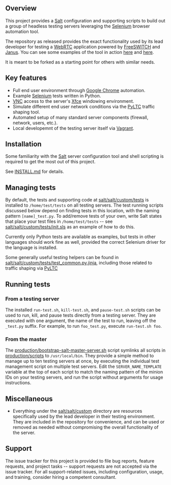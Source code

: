 ## Overview

This project provides a [Salt](https://docs.saltstack.com) configuration and
supporting scripts to build out a group of headless testing servers leveraging
the [Selenium](http://www.seleniumhq.org) browser automation tool.

The repository as released provides the exact functionality used by its lead
developer for testing a [WebRTC](https://webrtc.org) application powered by
[FreeSWITCH](https://freeswitch.org) and
[Janus](https://janus.conf.meetecho.com). You can see some examples of the
tool in action [here](https://www.youtube.com/watch?v=V4PBWXKi-WQ) and
[here](https://www.youtube.com/watch?v=km6a8DVsKUA).

It is meant to be forked as a starting point for others with similar needs.


## Key features

 * Full end user environment through [Google Chrome](https://www.google.com/chrome) automation.
 * Example [Selenium](http://www.seleniumhq.org) tests written in Python.
 * [VNC](https://en.wikipedia.org/wiki/Virtual_Network_Computing) access to the server's [Xfce](https://xfce.org) windowing environment.
 * Simulate different end user network conditions via the [PyLTC](https://github.com/yassen-itlabs/py-linux-traffic-control) traffic shaping tool.
 * Automated setup of many standard server components (firewall, network, users, etc.).
 * Local developemnt of the testing server itself via [Vagrant](https://www.vagrantup.com).


## Installation

Some familiarity with the [Salt](https://docs.saltstack.com) server
configuration tool and shell scripting is required to get the most out of this
project.

See [INSTALL.md](INSTALL.md) for details.


## Managing tests

By default, the tests and supporting code at
[salt/salt/custom/tests](salt/salt/custom/tests) is installed to
`/home/test/tests` on all testing servers. The test running scripts discussed
below depend on finding tests in this location, with the naming pattern
`[name]_test.py`. To add/remove tests of your own, write Salt states that
place your test files in `/home/test/tests` -- see
[salt/salt/custom/tests/init.sls](salt/salt/custom/tests/init.sls) as an
example of how to do this.

Currently only Python tests are available as examples, but tests in other
languages should work fine as well, provided the correct Selenium driver for
the language is installed.

Some generally useful testing helpers can be found in
[salt/salt/custom/tests/test_common.py.jinja](salt/salt/custom/tests/test_common.py.jinja),
including those related to traffic shaping via
[PyLTC](https://github.com/yassen-itlabs/py-linux-traffic-control)


## Running tests

### From a testing server

The installed `run-test.sh`, `kill-test.sh`, and `pause-test.sh` scripts can
be used to run, kill, and pause tests directly from a testing server. They are
executed with one argument, the name of the test to run, leaving off the
`_test.py` suffix. For example, to run `foo_test.py`, execute `run-test.sh foo`.

### From the master

The [production/bootstrap-salt-master-server.sh](production/bootstrap-salt-master-server.sh)
script symlinks all scripts in [production/scripts](production/scripts) to `/usr/local/bin`. They
provide a simple method to manage up to ten testing servers at once, by
executing the individual test management script on multiple test servers. Edit
the `SERVER_NAME_TEMPLATE` variable at the top of each script to match the
naming pattern of the minion IDs on your testing servers, and run the script
without arguments for usage instructions.


## Miscellaneous

 * Everything under the [salt/salt/custom](salt/salt/custom) directory are resources specifically used by the lead developer in their testing environment. They are included in the repository for convenience, and can be used or removed as needed without compromising the overall functionality of the server.


## Support

The issue tracker for this project is provided to file bug reports, feature requests, and project tasks -- support requests are not accepted via the issue tracker. For all support-related issues, including configuration, usage, and training, consider hiring a competent consultant.

